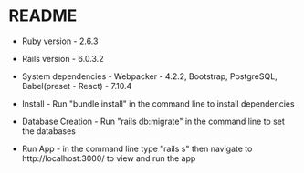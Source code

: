 # README

* Ruby version - 2.6.3

* Rails version - 6.0.3.2

* System dependencies - Webpacker - 4.2.2, Bootstrap, PostgreSQL, Babel(preset - React) - 7.10.4 

* Install - Run "bundle install" in the command line to install dependencies

* Database Creation - Run "rails db:migrate" in the command line to set the databases

* Run App - in the command line type "rails s" then navigate to http://localhost:3000/ to view and run the app
